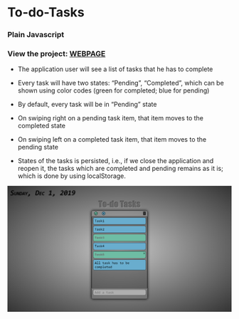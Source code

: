 # To-do-Tasks

### Plain Javascript

### View the project: [WEBPAGE](https://rkleet.github.io/To-do-Tasks/a.html)

* The application user will see a list of tasks that he has to complete

* Every task will have two states: “Pending”, “Completed”, which can be shown using color codes (green for completed; blue for pending)

* By default, every task will be in “Pending” state

* On swiping right on a pending task item, that item moves to the completed state

* On swiping left on a completed task item, that item moves to the pending state

* States of the tasks is persisted, i.e., if we close the application and reopen it, the tasks which are completed and pending remains as it is; 
which is done by using localStorage.




![WEBPAGE](Capture.PNG)
